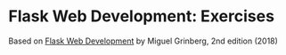 # Flask Web Development: Exercises

Based on [Flask Web Development](https://www.amazon.fr/Flask-Web-Development-Developing-Applications/dp/1491991739) by Miguel Grinberg, 2nd edition (2018)